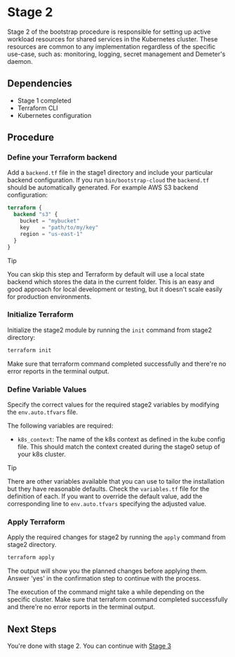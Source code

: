 # Stage 2

Stage 2 of the bootstrap procedure is responsible for setting up active workload resources for shared services in the Kubernetes cluster. These resources are common to any implementation regardless of the specific use-case, such as: monitoring, logging, secret management and Demeter's daemon.

## Dependencies

- Stage 1 completed
- Terraform CLI
- Kubernetes configuration

## Procedure

### Define your Terraform backend

Add a `backend.tf` file in the stage1 directory and include your particular backend configuration. If you run `bin/bootstrap-cloud` the `backend.tf` should be automatically generated. For example AWS S3 backend configuration:

```tf
terraform {
  backend "s3" {
    bucket = "mybucket"
    key    = "path/to/my/key"
    region = "us-east-1"
  }
}
```

> [!TIP]
> You can skip this step and Terraform by default will use a local state backend which stores the data in the current folder. This is an easy and good approach for local development or testing, but it doesn't scale easily for production environments.

### Initialize Terraform

Initialize the stage2 module by running the `init` command from stage2 directory:

```sh
terraform init
```

Make sure that terraform command completed successfully and there're no error reports in the terminal output.

### Define Variable Values

Specify the correct values for the required stage2 variables by modifying the `env.auto.tfvars` file.

The following variables are required:

- `k8s_context`: The name of the k8s context as defined in the kube config file. This should match the context created during the stage0 setup of your k8s cluster.

> [!TIP]
> There are other variables available that you can use to tailor the installation but they have reasonable defaults. Check the `variables.tf` file for the definition of each. If you want to override the default value, add the corresponding line to `env.auto.tfvars` specifying the adjusted value.

### Apply Terraform

Apply the required changes for stage2 by running the `apply` command from stage2 directory.

```sh
terraform apply
```

The output will show you the planned changes before applying them. Answer 'yes' in the confirmation step to continue with the process.

The execution of the command might take a while depending on the specific cluster. Make sure that terraform command completed successfully and there're no error reports in the terminal output.

## Next Steps

You're done with stage 2. You can continue with [Stage 3](../stage3/README.md)
